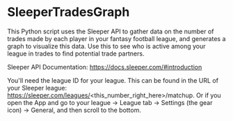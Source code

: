 # SleeperTradesGraph
This Python script uses the Sleeper API to gather data on the number of trades made by each player in your fantasy football league, and generates a graph to visualize this data. Use this to see who is active among your league in trades to find potential trade partners.

Sleeper API Documentation: https://docs.sleeper.com/#introduction

You'll need the league ID for your league. This can be found in the URL of your Sleeper league: https://sleeper.com/leagues/<this_number_right_here>/matchup. Or if you open the App and go to your league -> League tab -> Settings (the gear icon) -> General, and then scroll to the bottom.
